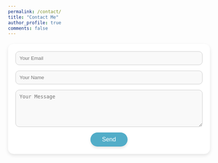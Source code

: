```yaml
---
permalink: /contact/
title: "Contact Me"
author_profile: true
comments: false
---
```


<form 
  action="https://formspree.io/f/mgvebllw" 
  method="POST" 
  style="
    width: 100%; 
    margin: 20px auto; 
    padding: 20px; 
    border-radius: 15px; 
    background-color: #fff; 
    box-shadow: 0 4px 10px rgba(0, 0, 0, 0.1); 
    font-family: Arial, sans-serif; 
    color: #333;"
>
  <input 
    type="email" 
    name="email" 
    placeholder="Your Email" 
    required 
    style="
      width: 100%; 
      padding: 10px; 
      margin-bottom: 15px; 
      border: 1px solid #ccc; 
      border-radius: 10px; 
      background-color: #f9f9f9; 
      color: #333; 
      box-sizing: border-box;"
  >
  <input 
    type="text" 
    name="name" 
    placeholder="Your Name" 
    required 
    style="
      width: 100%; 
      padding: 10px; 
      margin-bottom: 15px; 
      border: 1px solid #ccc; 
      border-radius: 10px; 
      background-color: #f9f9f9; 
      color: #333; 
      box-sizing: border-box;"
  >
  <textarea 
    name="message" 
    placeholder="Your Message" 
    required 
    style="
      width: 100%; 
      height: 100px; 
      padding: 10px; 
      margin-bottom: 15px; 
      border: 1px solid #ccc; 
      border-radius: 10px; 
      background-color: #f9f9f9; 
      color: #333; 
      box-sizing: border-box;"
  ></textarea>
  <div style="display: flex; justify-content: center;">
    <button 
      type="submit" 
      style="
        width: 20%; 
        padding: 10px; 
        background-color: #52adc8; 
        color: white; 
        border: none; 
        border-radius: 20px; 
        cursor: pointer; 
        font-size: 16px; 
        box-shadow: 0 4px 6px rgba(0, 0, 0, 0.1);"
    >
      Send
    </button>
  </div>
</form>

<style>
  button:hover {
    transform: scale(1.075); 
    transition: all 0.3s ease; 
  }
</style>